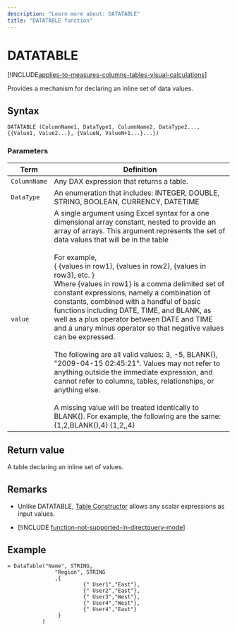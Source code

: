 ```yaml
---
description: "Learn more about: DATATABLE"
title: "DATATABLE function"
---
```

# DATATABLE

[!INCLUDE[applies-to-measures-columns-tables-visual-calculations](includes/applies-to-measures-columns-tables-visual-calculations.md)]

Provides a mechanism for declaring an inline set of data values.

## Syntax

```dax
DATATABLE (ColumnName1, DataType1, ColumnName2, DataType2..., {{Value1, Value2...}, {ValueN, ValueN+1...}...})
```

### Parameters

|Term|Definition|
|--------|--------------|
|`ColumnName`|Any DAX expression that returns a table.|
|`DataType`|An enumeration that includes: INTEGER, DOUBLE, STRING, BOOLEAN, CURRENCY, DATETIME|
|`value`|A single argument using Excel syntax for a one dimensional array constant, nested to provide an array of arrays.  This argument represents the set of data values that will be in the table<br /><br />For example,<br />{ {values in row1}, {values in row2}, {values in row3}, etc. }<br />Where {values in row1} is a comma delimited set of constant expressions, namely a combination of constants, combined with a handful of basic functions including DATE, TIME, and BLANK, as well as a plus operator between DATE and TIME and a unary minus operator so that negative values can be expressed.<br /><br />The following are all valid values: 3, -5, BLANK(), "2009-04-15 02:45:21". Values may not refer to anything outside the immediate expression, and cannot refer to columns, tables, relationships, or anything else.<br /><br />A missing value will be treated identically to BLANK().  For example, the following are the same:   {1,2,BLANK(),4}  {1,2,,4}|

## Return value

A table declaring an inline set of values.

## Remarks

- Unlike DATATABLE, [Table Constructor](table-constructor.md) allows any scalar expressions as input values.

- [!INCLUDE [function-not-supported-in-directquery-mode](includes/function-not-supported-in-directquery-mode.md)]

## Example

```dax
= DataTable("Name", STRING,
               "Region", STRING
               ,{
                        {" User1","East"},
                        {" User2","East"},
                        {" User3","West"},
                        {" User4","West"},
                        {" User4","East"}
                }
           )
```

